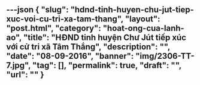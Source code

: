 ---json
{
    "slug": "hdnd-tinh-huyen-chu-jut-tiep-xuc-voi-cu-tri-xa-tam-thang",
    "layout": "post.html",
    "category": "hoat-ong-cua-lanh-ao",
    "title": "HĐND tỉnh huyện Chư Jút tiếp xúc với cử tri xã Tâm Thắng",
    "description": "",
    "date": "08-09-2016",
    "banner": "img/2306-TT-7.jpg",
    "tag": [],
    "permalink": true,
    "draft": "",
    "url": ""
}
---
